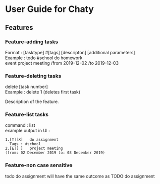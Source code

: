 # User Guide for Chaty

## Features 

### Feature-adding tasks
Format :
[tasktype] #[tags] [descripton] [additional parameters] \
Example : todo #school do homework \
event project meeting /from 2019-12-02 /to 2019-12-03
### Feature-deleting tasks
delete [task number] \
Example : delete 1 (deletes first task)

Description of the feature.
### Feature-list tasks
command : list \
example output in UI :
```
1.[T][X]   do assignment
  Tags : #school 
2.[E][ ]   project meeting
(from: 02 December 2019 to: 03 December 2019)
```



### Feature-non case sensitive
todo do assignment will have the same outcome as TODO do assignment

